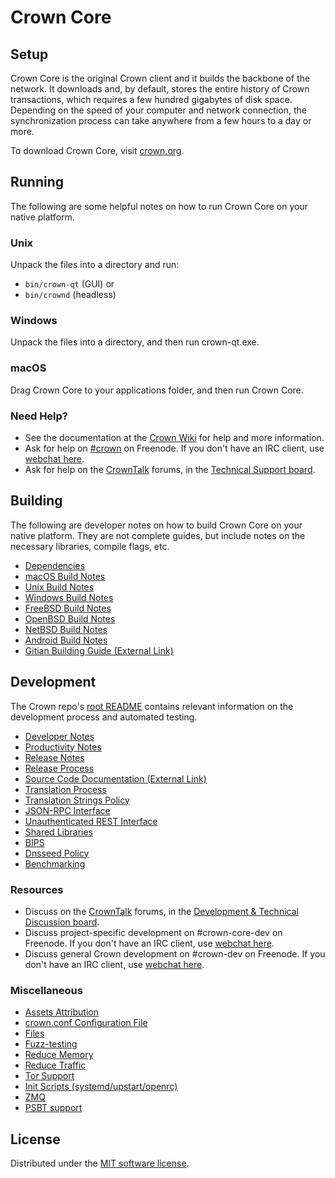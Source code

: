 Crown Core
=============

Setup
---------------------
Crown Core is the original Crown client and it builds the backbone of the network. It downloads and, by default, stores the entire history of Crown transactions, which requires a few hundred gigabytes of disk space. Depending on the speed of your computer and network connection, the synchronization process can take anywhere from a few hours to a day or more.

To download Crown Core, visit [crown.org](https://crown.org/en/download/).

Running
---------------------
The following are some helpful notes on how to run Crown Core on your native platform.

### Unix

Unpack the files into a directory and run:

- `bin/crown-qt` (GUI) or
- `bin/crownd` (headless)

### Windows

Unpack the files into a directory, and then run crown-qt.exe.

### macOS

Drag Crown Core to your applications folder, and then run Crown Core.

### Need Help?

* See the documentation at the [Crown Wiki](https://en.crown.it/wiki/Main_Page)
for help and more information.
* Ask for help on [#crown](https://webchat.freenode.net/#crown) on Freenode. If you don't have an IRC client, use [webchat here](https://webchat.freenode.net/#crown).
* Ask for help on the [CrownTalk](https://crowntalk.org/) forums, in the [Technical Support board](https://crowntalk.org/index.php?board=4.0).

Building
---------------------
The following are developer notes on how to build Crown Core on your native platform. They are not complete guides, but include notes on the necessary libraries, compile flags, etc.

- [Dependencies](dependencies.md)
- [macOS Build Notes](build-osx.md)
- [Unix Build Notes](build-unix.md)
- [Windows Build Notes](build-windows.md)
- [FreeBSD Build Notes](build-freebsd.md)
- [OpenBSD Build Notes](build-openbsd.md)
- [NetBSD Build Notes](build-netbsd.md)
- [Android Build Notes](build-android.md)
- [Gitian Building Guide (External Link)](https://github.com/crown-core/docs/blob/master/gitian-building.md)

Development
---------------------
The Crown repo's [root README](/README.md) contains relevant information on the development process and automated testing.

- [Developer Notes](developer-notes.md)
- [Productivity Notes](productivity.md)
- [Release Notes](release-notes.md)
- [Release Process](release-process.md)
- [Source Code Documentation (External Link)](https://doxygen.crown.org/)
- [Translation Process](translation_process.md)
- [Translation Strings Policy](translation_strings_policy.md)
- [JSON-RPC Interface](JSON-RPC-interface.md)
- [Unauthenticated REST Interface](REST-interface.md)
- [Shared Libraries](shared-libraries.md)
- [BIPS](bips.md)
- [Dnsseed Policy](dnsseed-policy.md)
- [Benchmarking](benchmarking.md)

### Resources
* Discuss on the [CrownTalk](https://crowntalk.org/) forums, in the [Development & Technical Discussion board](https://crowntalk.org/index.php?board=6.0).
* Discuss project-specific development on #crown-core-dev on Freenode. If you don't have an IRC client, use [webchat here](https://webchat.freenode.net/#crown-core-dev).
* Discuss general Crown development on #crown-dev on Freenode. If you don't have an IRC client, use [webchat here](https://webchat.freenode.net/#crown-dev).

### Miscellaneous
- [Assets Attribution](assets-attribution.md)
- [crown.conf Configuration File](crown-conf.md)
- [Files](files.md)
- [Fuzz-testing](fuzzing.md)
- [Reduce Memory](reduce-memory.md)
- [Reduce Traffic](reduce-traffic.md)
- [Tor Support](tor.md)
- [Init Scripts (systemd/upstart/openrc)](init.md)
- [ZMQ](zmq.md)
- [PSBT support](psbt.md)

License
---------------------
Distributed under the [MIT software license](/COPYING).

